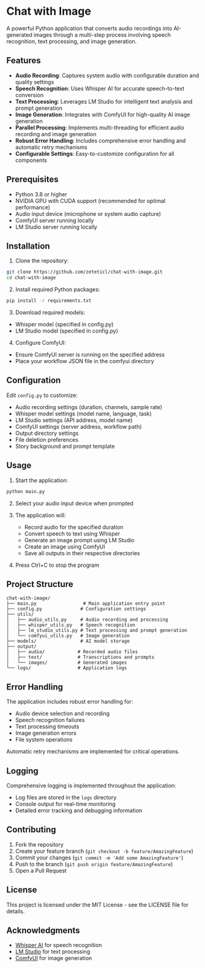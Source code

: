 # Chat with Image

A powerful Python application that converts audio recordings into AI-generated images through a multi-step process involving speech recognition, text processing, and image generation.

## Features

- **Audio Recording**: Captures system audio with configurable duration and quality settings
- **Speech Recognition**: Uses Whisper AI for accurate speech-to-text conversion
- **Text Processing**: Leverages LM Studio for intelligent text analysis and prompt generation
- **Image Generation**: Integrates with ComfyUI for high-quality AI image generation
- **Parallel Processing**: Implements multi-threading for efficient audio recording and image generation
- **Robust Error Handling**: Includes comprehensive error handling and automatic retry mechanisms
- **Configurable Settings**: Easy-to-customize configuration for all components

## Prerequisites

- Python 3.8 or higher
- NVIDIA GPU with CUDA support (recommended for optimal performance)
- Audio input device (microphone or system audio capture)
- ComfyUI server running locally
- LM Studio server running locally

## Installation

1. Clone the repository:

```bash
git clone https://github.com/zeteticl/chat-with-image.git
cd chat-with-image
```

2. Install required Python packages:

```bash
pip install -r requirements.txt
```

3. Download required models:

- Whisper model (specified in config.py)
- LM Studio model (specified in config.py)

4. Configure ComfyUI:

- Ensure ComfyUI server is running on the specified address
- Place your workflow JSON file in the comfyui directory

## Configuration

Edit `config.py` to customize:

- Audio recording settings (duration, channels, sample rate)
- Whisper model settings (model name, language, task)
- LM Studio settings (API address, model name)
- ComfyUI settings (server address, workflow path)
- Output directory settings
- File deletion preferences
- Story background and prompt template

## Usage

1. Start the application:

```bash
python main.py
```

2. Select your audio input device when prompted
3. The application will:

   - Record audio for the specified duration
   - Convert speech to text using Whisper
   - Generate an image prompt using LM Studio
   - Create an image using ComfyUI
   - Save all outputs in their respective directories
4. Press Ctrl+C to stop the program

## Project Structure

```
chat-with-image/
├── main.py                 # Main application entry point
├── config.py              # Configuration settings
├── utils/
│   ├── audio_utils.py     # Audio recording and processing
│   ├── whisper_utils.py   # Speech recognition
│   ├── lm_studio_utils.py # Text processing and prompt generation
│   └── comfyui_utils.py   # Image generation
├── models/                # AI model storage
├── output/
│   ├── audio/            # Recorded audio files
│   ├── text/             # Transcriptions and prompts
│   └── images/           # Generated images
└── logs/                 # Application logs
```

## Error Handling

The application includes robust error handling for:

- Audio device selection and recording
- Speech recognition failures
- Text processing timeouts
- Image generation errors
- File system operations

Automatic retry mechanisms are implemented for critical operations.

## Logging

Comprehensive logging is implemented throughout the application:

- Log files are stored in the `logs` directory
- Console output for real-time monitoring
- Detailed error tracking and debugging information

## Contributing

1. Fork the repository
2. Create your feature branch (`git checkout -b feature/AmazingFeature`)
3. Commit your changes (`git commit -m 'Add some AmazingFeature'`)
4. Push to the branch (`git push origin feature/AmazingFeature`)
5. Open a Pull Request

## License

This project is licensed under the MIT License - see the LICENSE file for details.

## Acknowledgments

- [Whisper AI](https://github.com/openai/whisper) for speech recognition
- [LM Studio](https://lmstudio.ai/) for text processing
- [ComfyUI](https://github.com/comfyanonymous/ComfyUI) for image generation
